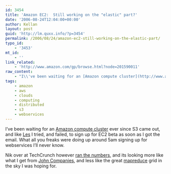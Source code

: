 ```yaml
---
id: 3454
title: 'Amazon EC2:  Still working on the "elastic" part?'
date: '2006-08-24T12:04:00+00:00'
author: Kellan
layout: post
guid: 'http://lm.quxx.info/?p=3454'
permalink: /2006/08/24/amazon-ec2-still-working-on-the-elastic-part/
typo_id:
    - '3453'
mt_id:
    - ''
link_related:
    - 'http://www.amazon.com/gp/browse.html?node=201590011'
raw_content:
    - "I\\'ve been waiting for an [Amazon compute cluster](http://www.amazon.com/gp/browse.html?node=201590011) ever since S3 came out, and like [Les](http://decafbad.com/blog/2006/08/24/amazon-ec2-emerges) I tried, and failed, to sign up for EC2 beta as soon as I got the email.  What all you freaks were doing up around 5am signing up for webservices I\\'ll never know.\r\n\r\nNik over at TechCrunch however [ran the numbers](http://www.techcrunch.com/2006/08/24/exclusive-amazon-readies-utility-computing-service/), and its looking more like what I get from [John Companies](http://www.johncompanies.com/), and less like the great [mapreduce](http://en.wikipedia.org/wiki/MapReduce) grid in the sky I was hoping for."
tags:
    - amazon
    - aws
    - clouds
    - computing
    - distributed
    - s3
    - webservices
---
```


I’ve been waiting for an [Amazon compute cluster](http://www.amazon.com/gp/browse.html?node=201590011) ever since S3 came out, and like [Les](http://decafbad.com/blog/2006/08/24/amazon-ec2-emerges) I tried, and failed, to sign up for EC2 beta as soon as I got the email. What all you freaks were doing up around 5am signing up for webservices I’ll never know.

Nik over at TechCrunch however [ran the numbers](http://www.techcrunch.com/2006/08/24/exclusive-amazon-readies-utility-computing-service/), and its looking more like what I get from [John Companies](http://www.johncompanies.com/), and less like the great [mapreduce](http://en.wikipedia.org/wiki/MapReduce) grid in the sky I was hoping for.